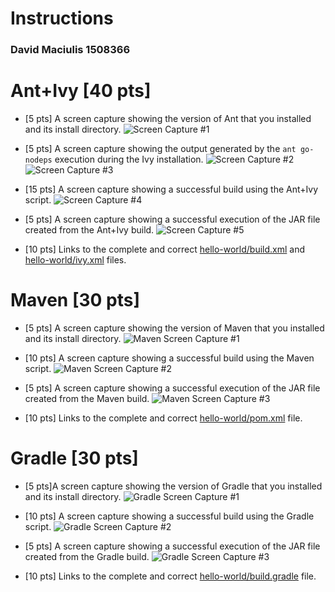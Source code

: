 # Instructions
### David Maciulis 1508366

# Ant+Ivy [40 pts]
- [5 pts] A screen capture showing the version of Ant that you installed and its install directory.
![Screen Capture #1](images/ant1.png)

- [5 pts] A screen capture showing the output generated by the `ant go-nodeps` execution during the Ivy installation.
![Screen Capture #2](images/ant2.png)
![Screen Capture #3](images/ant3.png)

- [15 pts] A screen capture showing a successful build using the Ant+Ivy script.
![Screen Capture #4](images/ant4.png)

- [5 pts] A screen capture showing a successful execution of the JAR file created from the Ant+Ivy build.
![Screen Capture #5](images/ant5.png)

- [10 pts] Links to the complete and correct [hello-world/build.xml](hello-world/build.xml) and [hello-world/ivy.xml](hello-world/ivy.xml) files.

# Maven [30 pts]
- [5 pts] A screen capture showing the version of Maven that you installed and its install directory.
![Maven Screen Capture #1](images/maven1.png)

- [10 pts] A screen capture showing a successful build using the Maven script.
![Maven Screen Capture #2](images/maven2.png)

- [5 pts] A screen capture showing a successful execution of the JAR file created from the Maven build.
![Maven Screen Capture #3](images/maven3.png)

- [10 pts] Links to the complete and correct [hello-world/pom.xml](hello-world/pom.xml) file.

# Gradle [30 pts]
- [5 pts]A screen capture showing the version of Gradle that you installed and its install directory.
![Gradle Screen Capture #1](images/gradle1.png)

- [10 pts] A screen capture showing a successful build using the Gradle script.
![Gradle Screen Capture #2](images/gradle2.png)

- [5 pts] A screen capture showing a successful execution of the JAR file created from the Gradle build.
![Gradle Screen Capture #3](images/gradle3.png)

- [10 pts] Links to the complete and correct [hello-world/build.gradle](hello-world/build.gradle) file.